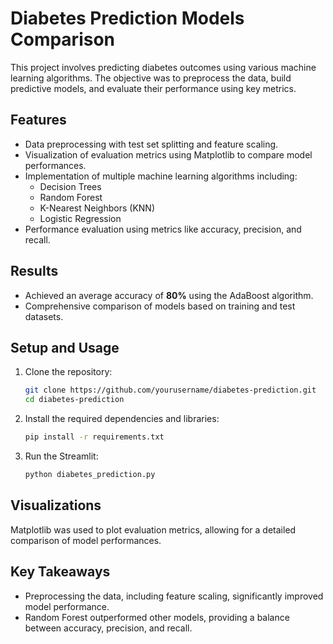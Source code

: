 # Diabetes Prediction Models Comparison 

This project involves predicting diabetes outcomes using various machine learning algorithms. The objective was to preprocess the data, build predictive models, and evaluate their performance using key metrics.

## Features
- Data preprocessing with test set splitting and feature scaling.
- Visualization of evaluation metrics using Matplotlib to compare model performances.
- Implementation of multiple machine learning algorithms including:
  - Decision Trees
  - Random Forest
  - K-Nearest Neighbors (KNN)
  - Logistic Regression
- Performance evaluation using metrics like accuracy, precision, and recall.

## Results
- Achieved an average accuracy of **80%** using the AdaBoost algorithm.
- Comprehensive comparison of models based on training and test datasets.

## Setup and Usage
1. Clone the repository:
    ```bash
    git clone https://github.com/yourusername/diabetes-prediction.git
    cd diabetes-prediction
    ```

2. Install the required dependencies and libraries:
    ```bash
    pip install -r requirements.txt
    ```

3. Run the Streamlit:
    ```bash
    python diabetes_prediction.py
    ```

## Visualizations
Matplotlib was used to plot evaluation metrics, allowing for a detailed comparison of model performances.

## Key Takeaways
- Preprocessing the data, including feature scaling, significantly improved model performance.
- Random Forest outperformed other models, providing a balance between accuracy, precision, and recall.
